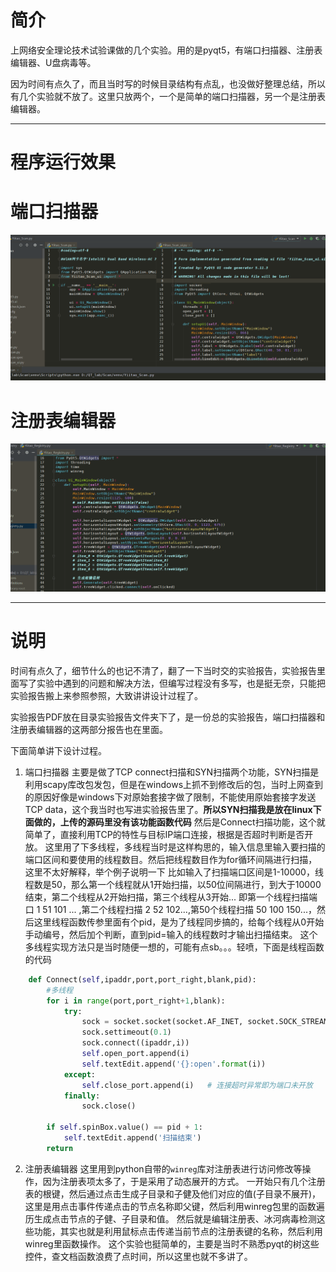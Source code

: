 # 简介

上网络安全理论技术试验课做的几个实验。用的是pyqt5，有端口扫描器、注册表编辑器、U盘病毒等。

因为时间有点久了，而且当时写的时候目录结构有点乱，也没做好整理总结，所以有几个实验就不放了。这里只放两个，一个是简单的端口扫描器，另一个是注册表编辑器。

-----

# 程序运行效果

# 端口扫描器
![](https://raw.githubusercontent.com/Miracle778/blog.images/master/%E7%BD%91%E5%AE%89%E7%90%86%E8%AE%BA%E5%AE%9E%E9%AA%8C/scan.gif)

# 注册表编辑器
![](https://raw.githubusercontent.com/Miracle778/blog.images/master/%E7%BD%91%E5%AE%89%E7%90%86%E8%AE%BA%E5%AE%9E%E9%AA%8C/registryedit.gif)

-------

# 说明
时间有点久了，细节什么的也记不清了，翻了一下当时交的实验报告，实验报告里面写了实验中遇到的问题和解决方法，但编写过程没有多写，也是挺无奈，只能把实验报告搬上来参照参照，大致讲讲设计过程了。

实验报告PDF放在目录实验报告文件夹下了，是一份总的实验报告，端口扫描器和注册表编辑器的这两部分报告也在里面。

下面简单讲下设计过程。
1. 端口扫描器
主要是做了TCP connect扫描和SYN扫描两个功能，SYN扫描是利用scapy库改包发包，但是在windows上抓不到修改后的包，当时上网查到的原因好像是windows下对原始套接字做了限制，不能使用原始套接字发送TCP data，这个我当时也写进实验报告里了。**所以SYN扫描我是放在linux下面做的，上传的源码里没有该功能函数代码**
然后是Connect扫描功能，这个就简单了，直接利用TCP的特性与目标IP端口连接，根据是否超时判断是否开放。
这里用了下多线程，多线程当时是这样构思的，输入信息里输入要扫描的端口区间和要使用的线程数目。然后把线程数目作为for循环间隔进行扫描，这里不太好解释，举个例子说明一下
比如输入了扫描端口区间是1-10000，线程数是50，那么第一个线程就从1开始扫描，以50位间隔进行，到大于10000结束，第二个线程从2开始扫描，第三个线程从3开始... 即第一个线程扫描端口 1 51 101 ... ,第二个线程扫描 2 52 102...,第50个线程扫描 50 100 150...，然后这里线程函数传参里面有个pid，是为了线程同步搞的，给每个线程从0开始手动编号，然后加个判断，直到pid=输入的线程数时才输出扫描结束。
这个多线程实现方法只是当时随便一想的，可能有点sb。。。轻喷，下面是线程函数的代码
```python
    def Connect(self,ipaddr,port,port_right,blank,pid):
        #多线程
        for i in range(port,port_right+1,blank):
            try:
                sock = socket.socket(socket.AF_INET, socket.SOCK_STREAM)
                sock.settimeout(0.1)
                sock.connect((ipaddr,i))
                self.open_port.append(i)
                self.textEdit.append('{}:open'.format(i))
            except:
                self.close_port.append(i)   # 连接超时异常即为端口未开放
            finally:
                sock.close()

        if self.spinBox.value() == pid + 1:
            self.textEdit.append('扫描结束')
        return
```

2. 注册表编辑器
这里用到python自带的`winreg`库对注册表进行访问修改等操作，因为注册表项太多了，于是采用了动态展开的方式。
一开始只有几个注册表的根键，然后通过点击生成子目录和子健及他们对应的值(子目录不展开)，这里是用点击事件传递点击的节点名称即父键，然后利用winreg包里的函数遍历生成点击节点的子健、子目录和值。
然后就是编辑注册表、冰河病毒检测这些功能，其实也就是利用鼠标点击传递当前节点的注册表键的名称，然后利用winreg里函数操作。
这个实验也挺简单的，主要是当时不熟悉pyqt的树这些控件，查文档函数浪费了点时间，所以这里也就不多讲了。


